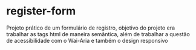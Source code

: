 # register-form
 Projeto prático de um formulário de registro, objetivo do projeto era trabalhar as tags html de maneira semântica, além de trabalhar a questão de acessibilidade com o Wai-Aria e também o design responsivo
